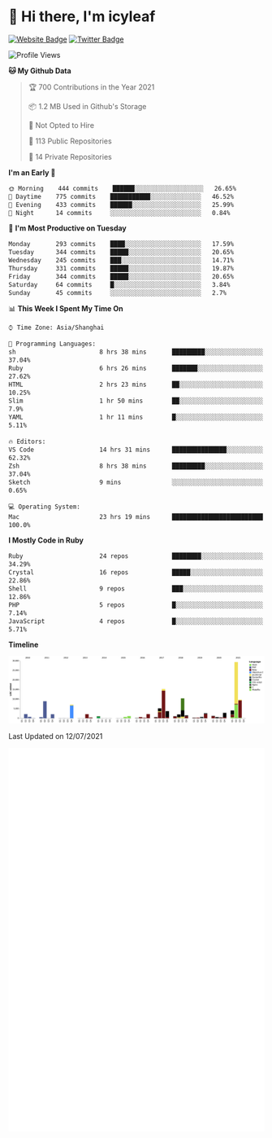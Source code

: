 # 👋 Hi there, I'm icyleaf

[![Website Badge](https://img.shields.io/badge/-icyleaf.com-444444?style=flat&logo=Google-Chrome&logoColor=f2f2f2&link=https://icyleaf.com)](https://icyleaf.com)
[![Twitter Badge](https://img.shields.io/badge/-@icyleaf-1da1f2?style=flat&labelColor=1ca0f1&logo=twitter&logoColor=white&link=https://twitter.com/icyleaf)](https://twitter.com/icyleaf)

<!--START_SECTION:waka-->
![Profile Views](http://img.shields.io/badge/Profile%20Views-1-blue)

**🐱 My Github Data** 

> 🏆 700 Contributions in the Year 2021
 > 
> 📦 1.2 MB Used in Github's Storage 
 > 
> 🚫 Not Opted to Hire
 > 
> 📜 113 Public Repositories 
 > 
> 🔑 14 Private Repositories  
 > 
**I'm an Early 🐤** 

```text
🌞 Morning    444 commits    ██████░░░░░░░░░░░░░░░░░░░   26.65% 
🌆 Daytime    775 commits    ███████████░░░░░░░░░░░░░░   46.52% 
🌃 Evening    433 commits    ██████░░░░░░░░░░░░░░░░░░░   25.99% 
🌙 Night      14 commits     ░░░░░░░░░░░░░░░░░░░░░░░░░   0.84%

```
📅 **I'm Most Productive on Tuesday** 

```text
Monday       293 commits    ████░░░░░░░░░░░░░░░░░░░░░   17.59% 
Tuesday      344 commits    █████░░░░░░░░░░░░░░░░░░░░   20.65% 
Wednesday    245 commits    ███░░░░░░░░░░░░░░░░░░░░░░   14.71% 
Thursday     331 commits    █████░░░░░░░░░░░░░░░░░░░░   19.87% 
Friday       344 commits    █████░░░░░░░░░░░░░░░░░░░░   20.65% 
Saturday     64 commits     █░░░░░░░░░░░░░░░░░░░░░░░░   3.84% 
Sunday       45 commits     ░░░░░░░░░░░░░░░░░░░░░░░░░   2.7%

```


📊 **This Week I Spent My Time On** 

```text
⌚︎ Time Zone: Asia/Shanghai

💬 Programming Languages: 
sh                       8 hrs 38 mins       █████████░░░░░░░░░░░░░░░░   37.04% 
Ruby                     6 hrs 26 mins       ███████░░░░░░░░░░░░░░░░░░   27.62% 
HTML                     2 hrs 23 mins       ██░░░░░░░░░░░░░░░░░░░░░░░   10.25% 
Slim                     1 hr 50 mins        ██░░░░░░░░░░░░░░░░░░░░░░░   7.9% 
YAML                     1 hr 11 mins        █░░░░░░░░░░░░░░░░░░░░░░░░   5.11%

🔥 Editors: 
VS Code                  14 hrs 31 mins      ███████████████░░░░░░░░░░   62.32% 
Zsh                      8 hrs 38 mins       █████████░░░░░░░░░░░░░░░░   37.04% 
Sketch                   9 mins              ░░░░░░░░░░░░░░░░░░░░░░░░░   0.65%

💻 Operating System: 
Mac                      23 hrs 19 mins      █████████████████████████   100.0%

```

**I Mostly Code in Ruby** 

```text
Ruby                     24 repos            ████████░░░░░░░░░░░░░░░░░   34.29% 
Crystal                  16 repos            █████░░░░░░░░░░░░░░░░░░░░   22.86% 
Shell                    9 repos             ███░░░░░░░░░░░░░░░░░░░░░░   12.86% 
PHP                      5 repos             █░░░░░░░░░░░░░░░░░░░░░░░░   7.14% 
JavaScript               4 repos             █░░░░░░░░░░░░░░░░░░░░░░░░   5.71%

```


**Timeline**

![Chart not found](https://raw.githubusercontent.com/icyleaf/icyleaf/main/charts/bar_graph.png) 


 Last Updated on 12/07/2021
<!--END_SECTION:waka-->

![Metrics](https://github.com/icyleaf/icyleaf/blob/main/github-metrics.svg)
